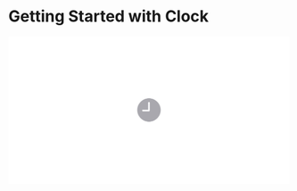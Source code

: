 # Getting Started with Clock

<div align="center">
  <img alt="Demo" src="./public/Preview.jpg" />
</div>
